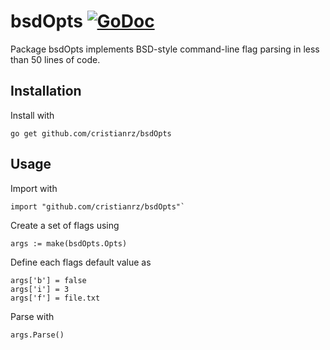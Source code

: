# bsdOpts [![GoDoc](https://godoc.org/github.com/cristianrz/bsdOpts?status.svg)](https://godoc.org/github.com/cristianrz/bsdOpts)

Package bsdOpts implements BSD-style command-line flag parsing in less than
50 lines of code.

## Installation

Install with 

```
go get github.com/cristianrz/bsdOpts
```

## Usage

Import with

```
import "github.com/cristianrz/bsdOpts"`
```

Create a set of flags using 

```
args := make(bsdOpts.Opts)
```

Define each flags default value as 

```
args['b'] = false
args['i'] = 3
args['f'] = file.txt
```

Parse with

```
args.Parse()
```

